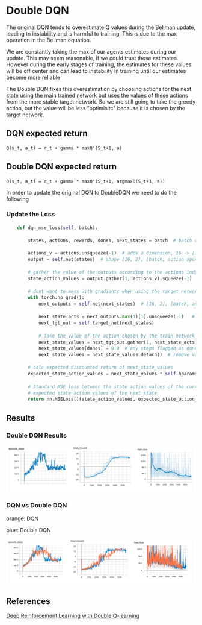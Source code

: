 # Double DQN

The original DQN tends to overestimate Q values during the Bellman update, leading to instability and is harmful to
training. This is due to the max operation in the Bellman equation. 

We are constantly taking the max of our agents estimates 
during our update. This may seem reasonable, if we could trust these estimates. However during the early stages of 
training, the estimates for these values will be off center and can lead to instability in training until
our estimates become more reliable

The Double DQN fixes this overestimation by choosing actions for the next state using the main trained network
but uses the values of these actions from the more stable target network. So we are still going to take the greedy
action, but the value will be less "optimisitc" because it is chosen by the target network.

## DQN expected return

````text
Q(s_t, a_t) = r_t + gamma * maxQ'(S_t+1, a)
````

## Double DQN expected return

````text
Q(s_t, a_t) = r_t + gamma * maxQ'(S_t+1, argmaxQ(S_t+1, a))
````

In order to update the original DQN to DoubleDQN we need to do the following 

### Update the Loss

````python
    def dqn_mse_loss(self, batch):

        states, actions, rewards, dones, next_states = batch  # batch of experiences, batch_size = 16

        actions_v = actions.unsqueeze(-1)  # adds a dimension, 16 -> [16, 1]
        output = self.net(states)  # shape [16, 2], [batch, action space]

        # gather the value of the outputs according to the actions index from the batch
        state_action_values = output.gather(1, actions_v).squeeze(-1)

        # dont want to mess with gradients when using the target network
        with torch.no_grad():
            next_outputs = self.net(next_states)  # [16, 2], [batch, action_space]

            next_state_acts = next_outputs.max(1)[1].unsqueeze(-1)   # take action at the index with the highest value
            next_tgt_out = self.target_net(next_states)

            # Take the value of the action chosen by the train network
            next_state_values = next_tgt_out.gather(1, next_state_acts).squeeze(-1)
            next_state_values[dones] = 0.0  # any steps flagged as done get a 0 value
            next_state_values = next_state_values.detach()  # remove values from the graph, no grads needed

        # calc expected discounted return of next_state_values
        expected_state_action_values = next_state_values * self.hparams.gamma + rewards

        # Standard MSE loss between the state action values of the current state and the
        # expected state action values of the next state
        return nn.MSELoss()(state_action_values, expected_state_action_values)
````

## Results

### Double DQN Results
![Double DQN Results](../../docs/images/pong_double_dqn_baseline_results.png)

### DQN vs Double DQN

orange: DQN

blue: Double DQN

![Double DQN Results](../../docs/images/dqn_ddqn_comparison.png)

## References

[Deep Reinforcement Learning with Double Q-learning](https://arxiv.org/pdf/1509.06461.pdf)